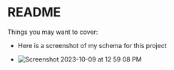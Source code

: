# README

Things you may want to cover:

* Here is a screenshot of my schema for this project

* ![Screenshot 2023-10-09 at 12 59 08 PM](https://github.com/TheAveryRodriguez/pocket_monsters/assets/22011212/578eb342-ab86-4597-a526-1ccc839129f7)

